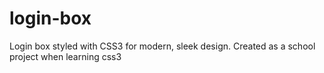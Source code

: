 # login-box
Login box styled with CSS3 for modern, sleek design. Created as a school project when learning css3
